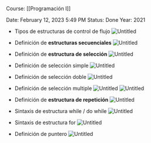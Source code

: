 Course: [[Programación I]]

Date: February 12, 2023 5:49 PM
Status: Done
Year: 2021

- Tipos de estructuras de control de flujo
![Untitled](Images/Estructuras%20de%20control%20de%20flujo%20en%20C/Untitled.png)

- Definición de **estructuras secuenciales**
![Untitled](Images/Estructuras%20de%20control%20de%20flujo%20en%20C/Untitled%201.png)

- Definición de **estructura de selección**
![Untitled](Images/Estructuras%20de%20control%20de%20flujo%20en%20C/Untitled%202.png)

- Definición de selección simple
![Untitled](Images/Estructuras%20de%20control%20de%20flujo%20en%20C/Untitled%203.png)

- Definición de selección doble
![Untitled](Images/Estructuras%20de%20control%20de%20flujo%20en%20C/Untitled%204.png)

- Definición de selección multiple
![Untitled](Images/Estructuras%20de%20control%20de%20flujo%20en%20C/Untitled%205.png)
![Untitled](Images/Estructuras%20de%20control%20de%20flujo%20en%20C/Untitled%206.png)

- Definición de **estructura de repetición**
![Untitled](Images/Estructuras%20de%20control%20de%20flujo%20en%20C/Untitled%207.png)

- Sintaxis de estructura while / do while
![Untitled](Images/Estructuras%20de%20control%20de%20flujo%20en%20C/Untitled%208.png)

- Sintaxis de estructura for
![Untitled](Images/Estructuras%20de%20control%20de%20flujo%20en%20C/Untitled%209.png)

- Definición de puntero ![Untitled](Images/Estructuras%20de%20control%20de%20flujo%20en%20C/Untitled%2010.png)
